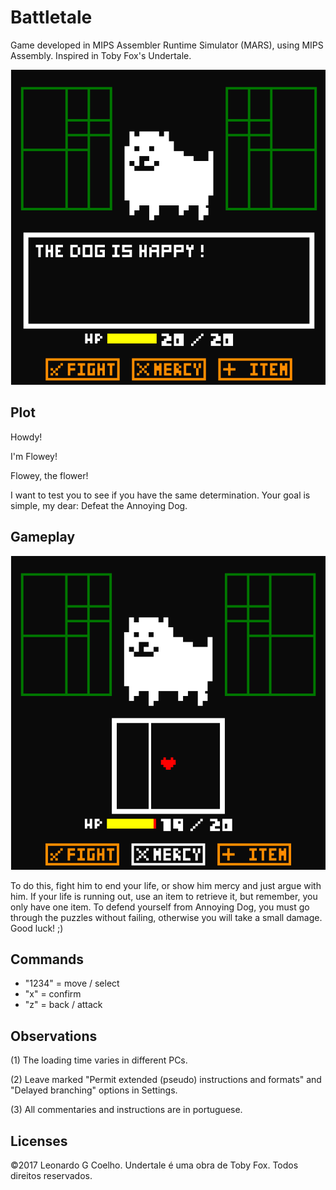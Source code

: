 # Battletale
Game developed in MIPS Assembler Runtime Simulator (MARS), using MIPS Assembly.
Inspired in Toby Fox's Undertale.

<img src="Extras/bt1.png" width="auto">

## Plot
Howdy!

I'm Flowey!

Flowey, the flower!

I want to test you to see if you have the same determination. Your goal is simple, my dear:
Defeat the Annoying Dog.

## Gameplay

<img src="Extras/bt2.png" width="auto">

To do this, fight him to end your life, or show him mercy and just argue with him. If your life is running out, use an item to retrieve it, but remember, you only have one item.
To defend yourself from Annoying Dog, you must go through the puzzles without failing, otherwise you will take a small damage.
Good luck! ;)

## Commands
- "1234" = move / select
- "x" = confirm
- "z" = back / attack

## Observations
(1) The loading time varies in different PCs.

(2) Leave marked "Permit extended (pseudo) instructions and formats" and "Delayed branching" options in Settings.

(3) All commentaries and instructions are in portuguese.

## Licenses
 ©2017 Leonardo G Coelho. Undertale é uma obra de Toby Fox. Todos direitos reservados.
